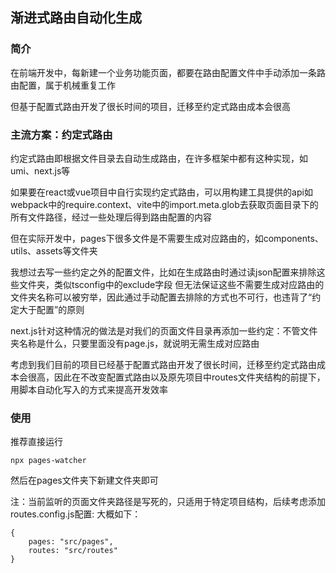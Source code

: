 ## 渐进式路由自动化生成

### 简介
在前端开发中，每新建一个业务功能页面，都要在路由配置文件中手动添加一条路由配置，属于机械重复工作

但基于配置式路由开发了很长时间的项目，迁移至约定式路由成本会很高

### 主流方案：约定式路由
约定式路由即根据文件目录去自动生成路由，在许多框架中都有这种实现，如umi、next.js等

如果要在react或vue项目中自行实现约定式路由，可以用构建工具提供的api如webpack中的require.context、vite中的import.meta.glob去获取页面目录下的所有文件路径，经过一些处理后得到路由配置的内容

但在实际开发中，pages下很多文件是不需要生成对应路由的，如components、utils、assets等文件夹

我想过去写一些约定之外的配置文件，比如在生成路由时通过读json配置来排除这些文件夹，类似tsconfig中的exclude字段
但无法保证这些不需要生成对应路由的文件夹名称可以被穷举，因此通过手动配置去排除的方式也不可行，也违背了“约定大于配置”的原则

next.js针对这种情况的做法是对我们的页面文件目录再添加一些约定：不管文件夹名称是什么，只要里面没有page.js，就说明无需生成对应路由

考虑到我们目前的项目已经基于配置式路由开发了很长时间，迁移至约定式路由成本会很高，因此在不改变配置式路由以及原先项目中routes文件夹结构的前提下，用脚本自动化写入的方式来提高开发效率

### 使用

推荐直接运行
```
npx pages-watcher
```

然后在pages文件夹下新建文件夹即可

注：当前监听的页面文件夹路径是写死的，只适用于特定项目结构，后续考虑添加routes.config.js配置:
大概如下：
```
{
    pages: "src/pages",
    routes: "src/routes"
}
```
